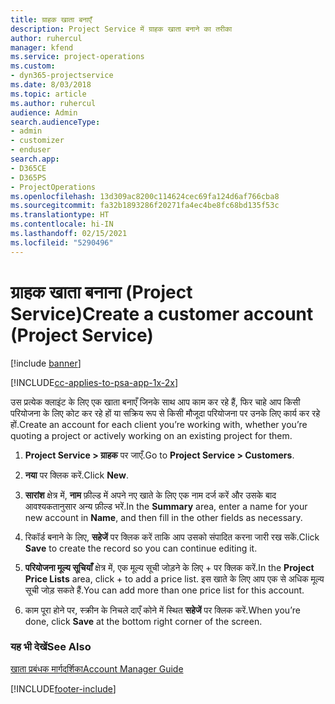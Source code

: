 ```yaml
---
title: ग्राहक खाता बनाएँ
description: Project Service में ग्राहक खाता बनाने का तरीका
author: ruhercul
manager: kfend
ms.service: project-operations
ms.custom:
- dyn365-projectservice
ms.date: 8/03/2018
ms.topic: article
ms.author: ruhercul
audience: Admin
search.audienceType:
- admin
- customizer
- enduser
search.app:
- D365CE
- D365PS
- ProjectOperations
ms.openlocfilehash: 13d309ac8200c114624cec69fa124d6af766cba8
ms.sourcegitcommit: fa32b1893286f20271fa4ec4be8fc68bd135f53c
ms.translationtype: HT
ms.contentlocale: hi-IN
ms.lasthandoff: 02/15/2021
ms.locfileid: "5290496"
---
```

# <a name="create-a-customer-account-project-service"></a><span data-ttu-id="d2cbe-103">ग्राहक खाता बनाना (Project Service)</span><span class="sxs-lookup"><span data-stu-id="d2cbe-103">Create a customer account (Project Service)</span></span>

[!include [banner](../includes/psa-now-project-operations.md)]

[!INCLUDE[cc-applies-to-psa-app-1x-2x](../includes/cc-applies-to-psa-app-1x-2x.md)]

<span data-ttu-id="d2cbe-104">उस प्रत्येक क्लाइंट के लिए एक खाता बनाएँ जिनके साथ आप काम कर रहे हैं, फिर चाहे आप किसी परियोजना के लिए कोट कर रहे हों या सक्रिय रूप से किसी मौजूदा परियोजना पर उनके लिए कार्य कर रहे हों.</span><span class="sxs-lookup"><span data-stu-id="d2cbe-104">Create an account for each client you’re working with, whether you’re quoting a project or actively working on an existing project for them.</span></span>  
  
1.  <span data-ttu-id="d2cbe-105">**Project Service > ग्राहक** पर जाएँ.</span><span class="sxs-lookup"><span data-stu-id="d2cbe-105">Go to **Project Service > Customers**.</span></span>  
  
2.  <span data-ttu-id="d2cbe-106">**नया** पर क्लिक करें.</span><span class="sxs-lookup"><span data-stu-id="d2cbe-106">Click **New**.</span></span>  
  
3.  <span data-ttu-id="d2cbe-107">**सारांश** क्षेत्र में, **नाम** फ़ील्ड में अपने नए खाते के लिए एक नाम दर्ज करें और उसके बाद आवश्यकतानुसार अन्य फ़ील्ड भरें.</span><span class="sxs-lookup"><span data-stu-id="d2cbe-107">In the **Summary** area, enter a name for your new account in **Name**, and then fill in the other fields as necessary.</span></span>  
  
4.  <span data-ttu-id="d2cbe-108">रिकॉर्ड बनाने के लिए, **सहेजें** पर क्लिक करें ताकि आप उसको संपादित करना जारी रख सकें.</span><span class="sxs-lookup"><span data-stu-id="d2cbe-108">Click **Save** to create the record so you can continue editing it.</span></span>  
  
5.  <span data-ttu-id="d2cbe-109">**परियोजना मूल्य सूचियाँ** क्षेत्र में, एक मूल्य सूची जोड़ने के लिए + पर क्लिक करें.</span><span class="sxs-lookup"><span data-stu-id="d2cbe-109">In the **Project Price Lists** area, click + to add a price list.</span></span> <span data-ttu-id="d2cbe-110">इस खाते के लिए आप एक से अधिक मूल्य सूची जोड़ सकते हैं.</span><span class="sxs-lookup"><span data-stu-id="d2cbe-110">You can add more than one price list for this account.</span></span>  
  
6.  <span data-ttu-id="d2cbe-111">काम पूरा होने पर, स्‍क्रीन के निचले दाएँ कोने में स्थित **सहेजें** पर क्लिक करें.</span><span class="sxs-lookup"><span data-stu-id="d2cbe-111">When you’re done, click **Save** at the bottom right corner of the screen.</span></span>  
  
### <a name="see-also"></a><span data-ttu-id="d2cbe-112">यह भी देखें</span><span class="sxs-lookup"><span data-stu-id="d2cbe-112">See Also</span></span>  
 [<span data-ttu-id="d2cbe-113">खाता प्रबंधक मार्गदर्शिका</span><span class="sxs-lookup"><span data-stu-id="d2cbe-113">Account Manager Guide</span></span>](../psa/account-manager-guide.md)


[!INCLUDE[footer-include](../includes/footer-banner.md)]
